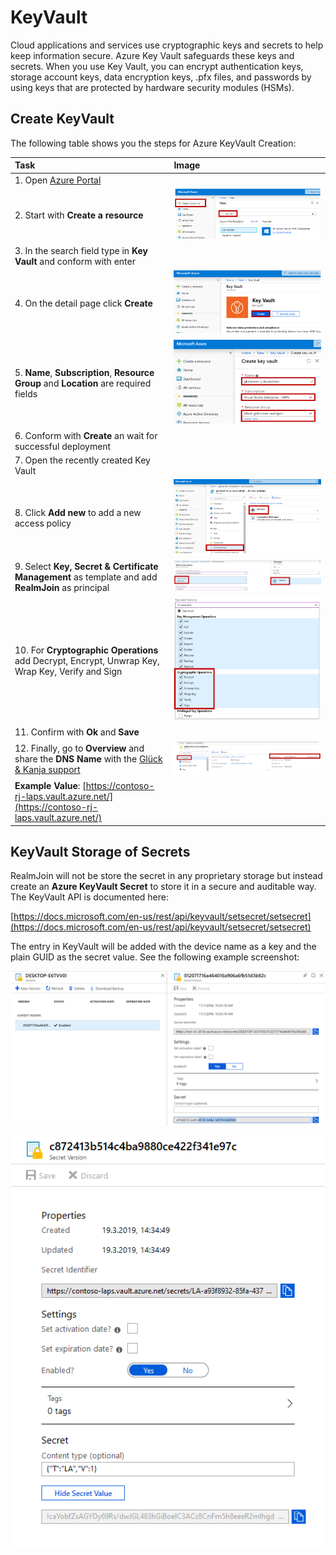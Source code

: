 # KeyVault

Cloud applications and services use cryptographic keys and secrets to help keep information secure. Azure Key Vault safeguards these keys and secrets. When you use Key Vault, you can encrypt authentication keys, storage account keys, data encryption keys, .pfx files, and passwords by using keys that are protected by hardware security modules \(HSMs\).

## Create KeyVault

The following table shows you the steps for Azure KeyVault Creation:

| Task | Image |
| :--- | :--- |
| 1. Open [Azure Portal](https://portal.azure.com) |  |
| 2. Start with **Create a resource** | [![CreateNewResource](../.gitbook/assets/keyvault1.png)](https://github.com/realmjoin/realmjoin-gitbooks/tree/3c2250fcc0d712e1b40ac535a1766b57ce01910c/docs/media/keyvault1.png) |
| 3. In the search field type in **Key Vault** and conform with enter |  |
| 4. On the detail page click **Create** | [![CreateKeyVault](../.gitbook/assets/keyvault2.png)](https://github.com/realmjoin/realmjoin-gitbooks/tree/3c2250fcc0d712e1b40ac535a1766b57ce01910c/docs/media/keyvault2.png) |
| 5. **Name**, **Subscription**, **Resource Group** and **Location** are required fields | [![RequiredFields](../.gitbook/assets/keyvault3.png)](https://github.com/realmjoin/realmjoin-gitbooks/tree/3c2250fcc0d712e1b40ac535a1766b57ce01910c/docs/media/keyvault3.png) |
| 6. Conform with **Create** an wait for successful deployment |  |
| 7. Open the recently created Key Vault |  |
| 8. Click **Add new** to add a new access policy | [![AddNew](../.gitbook/assets/keyvault4.png)](https://github.com/realmjoin/realmjoin-gitbooks/tree/3c2250fcc0d712e1b40ac535a1766b57ce01910c/docs/media/keyvault4.png) |
| 9. Select **Key, Secret & Certificate Management** as template and add **RealmJoin** as principal | [![Key,Secret &amp; Certificate](../.gitbook/assets/keyvault5.png)](https://github.com/realmjoin/realmjoin-gitbooks/tree/3c2250fcc0d712e1b40ac535a1766b57ce01910c/docs/media/keyvault5.png) |
| 10. For **Cryptographic Operations** add Decrypt, Encrypt, Unwrap Key, Wrap Key, Verify and Sign | [![Cryptographic Operations](../.gitbook/assets/keyvault6.png)](https://github.com/realmjoin/realmjoin-gitbooks/tree/3c2250fcc0d712e1b40ac535a1766b57ce01910c/docs/media/keyvault6.png) |
| 11. Confirm with **Ok** and **Save** |  |
| 12. Finally, go to **Overview** and share the **DNS Name** with the [Glück & Kanja support](https://github.com/realmjoin/realmjoin-gitbooks/tree/3c2250fcc0d712e1b40ac535a1766b57ce01910c/docs/product.support@glueckkanja.com) | [![DNS Name](../.gitbook/assets/keyvault7.png)](https://github.com/realmjoin/realmjoin-gitbooks/tree/3c2250fcc0d712e1b40ac535a1766b57ce01910c/docs/media/keyvault7.png) |
| **Example Value**: [https://contoso-rj-laps.vault.azure.net/](https://contoso-rj-laps.vault.azure.net/) |  |

## KeyVault Storage of Secrets

RealmJoin will not be store the secret in any proprietary storage but instead create an **Azure KeyVault Secret** to store it in a secure and auditable way. The KeyVault API is documented here:

[https://docs.microsoft.com/en-us/rest/api/keyvault/setsecret/setsecret](https://docs.microsoft.com/en-us/rest/api/keyvault/setsecret/setsecret)

The entry in KeyVault will be added with the device name as a key and the plain GUID as the secret value. See the following example screenshot:

[![CreateKeyVault](../.gitbook/assets/keyvault8.png)](https://github.com/realmjoin/realmjoin-gitbooks/tree/3c2250fcc0d712e1b40ac535a1766b57ce01910c/docs/media/keyvault8.png)

[![KeyVaultStorageofSecrets](../.gitbook/assets/keyvault9.png)](https://github.com/realmjoin/realmjoin-gitbooks/tree/3c2250fcc0d712e1b40ac535a1766b57ce01910c/docs/media/keyvault9.png)


